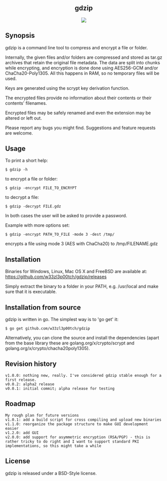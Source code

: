 <p align="center">
  <h2 align="center">gdzip</h2>
  <p align="center">
    <a href="https://goreportcard.com/report/github.com/w33zl3p00tch/gdzip"><img src="https://goreportcard.com/badge/github.com/w33zl3p00tch/gdzip"></a>
  </p>
</p>

## Synopsis

gdzip is a command line tool to compress and encrypt a file or folder.


Internally, the given files and/or folders are compressed and stored as tar.gz archives that retain the original file metadata. The data are split into chunks while encrypting, and encryption is done done using AES256-GCM and/or ChaCha20-Poly1305. All this happens in RAM, so no temporary files will be used.

Keys are generated using the scrypt key derivation function.

The encrypted files provide no information about their contents or their contents' filenames.

Encrypted files may be safely renamed and even the extension may be altered or left out.


Please report any bugs you might find. Suggestions and feature requests are welcome.



## Usage

To print a short help:
```
$ gdzip -h
```

to encrypt a file or folder:

```
$ gdzip -encrypt FILE_TO_ENCRYPT
```

to decrypt a file:

```
$ gdzip -decrypt FILE.gdz
```

In both cases the user will be asked to provide a password.


Example with more options set:
```
$ gdzip -encrypt PATH_TO_FILE -mode 3 -dest /tmp/
```

encrypts a file using mode 3 (AES with ChaCha20) to /tmp/FILENAME.gdz


## Installation

Binaries for Windows, Linux, Mac OS X and FreeBSD are available at:
https://github.com/w33zl3p00tch/gdzip/releases

Simply extract the binary to a folder in your PATH, e.g. /usr/local and make sure that it is executable.



## Installation from source

gdzip is written in go. The simplest way is to 'go get' it:

```
$ go get github.com/w33zl3p00tch/gdzip
```

Alternatively, you can clone the source and install the dependencies (apart from the base library these are golang.org/x/crypto/scrypt and golang.org/x/crypto/chacha20poly1305).



## Revision history

```
v1.0.0: nothing new, really. I've considered gdzip stable enough for a first release.
v0.0.2: alpha2 release
v0.0.1: initial commit; alpha release for testing
```

## Roadmap

```
My rough plan for future versions
v1.0.1: add a build script for cross compiling and upload new binaries
v1.1.0: reorganize the package structure to make GUI development easier
v1.2.0: add GUI
v2.0.0: add support for asymmetric encryption (RSA/PGP) - this is rather tricky to do right and I want to support standard PKI implementations, so this might take a while
```

## License

gdzip is released under a BSD-Style license.

